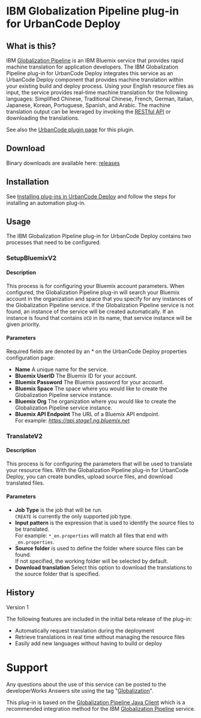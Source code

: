 
IBM Globalization Pipeline plug-in for UrbanCode Deploy
===


<!--
/*    
 * Copyright IBM Corp. 2015
 *
 * Licensed under the Apache License, Version 2.0 (the "License");
 * you may not use this file except in compliance with the License.
 * You may obtain a copy of the License at
 *
 * http://www.apache.org/licenses/LICENSE-2.0
 *
 * Unless required by applicable law or agreed to in writing, software
 * distributed under the License is distributed on an "AS IS" BASIS,
 * WITHOUT WARRANTIES OR CONDITIONS OF ANY KIND, either express or implied.
 * See the License for the specific language governing permissions and
 * limitations under the License.
 */
-->


## What is this?

IBM [Globalization Pipeline](https://www.ng.bluemix.net/docs/#services/GlobalizationPipeline/index.html#globalization) is an IBM Bluemix service that provides rapid machine translation for application developers.  The IBM Globalization Pipeline plug-in for UrbanCode Deploy integrates this service as an UrbanCode Deploy component that provides machine translation within your existing build and deploy process.  Using your English resource files as input, the service provides real-time machine translation for the following languages: Simplified Chinese, Traditional Chinese, French, German, Italian, Japanese, Korean, Portuguese, Spanish, and Arabic.  The machine translation output can be leveraged by invoking the [RESTful API](https://gp-beta-rest.ng.bluemix.net/translate/swagger/index.html) or downloading the translations.

See also the [UrbanCode plugin page](https://developer.ibm.com/urbancode/plugin/ibm-globalization-pipeline/) for this plugin.

## Download

Binary downloads are available here: [releases](https://github.com/IBM-Bluemix/gp-ucd-plugin/releases)

## Installation

See [Installing plug-ins in UrbanCode Deploy](https://developer.ibm.com/urbancode/docs/installing-plugins-ucd/) and follow the steps for installing an automation plug-in.

## Usage

The IBM Globalization Pipeline plug-in for UrbanCode Deploy contains two processes that need to be configured.

### SetupBluemixV2

#### Description

This process is for configuring your Bluemix account parameters.  When configured, the Globalization Pipeline plug-in will search your Bluemix account in the organization and space that you specify for any instances of the Globalization Pipeline service.  If the Globalization Pipeline service is not found, an instance of the service will be created automatically. 
If an instance is found that contains `UCD` in its name, that service instance will be given priority.

#### Parameters

Required fields are denoted by an * on the UrbanCode Deploy properties configuration page:

* **Name** A unique name for the service.
* **Bluemix UserID** The Bluemix ID for your account.
* **Bluemix Password** The Bluemix password for your account.
* **Bluemix Space** The space where you would like to create the Globalization Pipeline service instance.
* **Bluemix Org** The organization where you would like to create the Globalization Pipeline service instance.
* **Bluemix API Endpoint** The URL of a Bluemix API endpoint.  
   For example: *https://api.stage1.ng.bluemix.net*

### TranslateV2

#### Description

This process is for configuring the parameters that will be used to translate your resource files.  With the Globalization Pipeline plug-in for UrbanCode Deploy, you can create bundles, upload source files, and download translated files.

#### Parameters

* **Job Type** is the job that will be run.  
   `CREATE` is currently the only supported job type.
* **Input pattern** is the expression that is used to identify the source files to be translated.  
   For example: `*_en.properties` will match all files that end with `_en.properties`.
* **Source folder** is used to define the folder where source files can be found.   
   If not specified, the working folder will be selected by default.
* **Download translation** Select this option to download the translations to the source folder that is specified.

## History

Version 1

The following features are included in the initial beta release of the plug-in:

* Automatically request translation during the deployment
* Retrieve translations in real time without managing the resource files
* Easily add new languages without having to build or deploy


Support
===

Any questions about the use of this service can be posted to the developerWorks Answers site
using the tag "[Globalization](https://developer.ibm.com/answers/topics/globalization/)".

This plug-in is based on the [Globalization Pipeline Java Client](https://github.com/IBM-Bluemix/gp-java-client) which is a recommended integration method for the IBM [Globalization Pipeline](https://www.ng.bluemix.net/docs/#services/GlobalizationPipeline/index.html#globalization) service.
